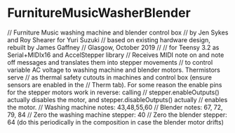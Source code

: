 # FurnitureMusicWasherBlender
// Furniture Music washing machine and blender control box // by Jen Sykes and Roy Shearer for Yuri Suzuki // based on existing hardware design, rebuilt by James Gaffney // Glasgow, October 2019
//
// for Teensy 3.2 as Serial+MIDIx16 and AccelStepper library
// Receives MIDI note on and note off messages and translates them into stepper movements
// to control variable AC voltage to washing machine and blender motors. Thermistors serve
// as thermal safety cutouts in machines and control box (ensure sensors are enabled in the
// Therm tab). For some reason the enable pins for the stepper motors work in reverse: calling
// stepper.enableOutputs() actually disables the motor, and stepper.disableOutputs() actually
// enables the motor.
// Washing machine notes: 43,48,55,60
// Blender notes: 67, 72, 79, 84
// Zero the washing machine stepper: 40
// Zero the blender stepper: 64 (do this periodically in the composition in case the blender motor drifts)

